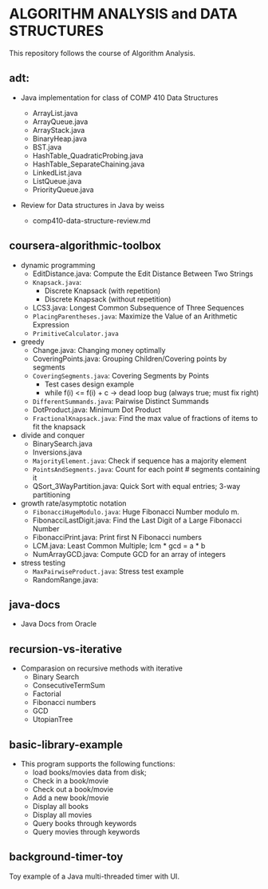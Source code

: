 
# ALGORITHM ANALYSIS and DATA STRUCTURES
This repository follows the course of Algorithm Analysis.

## adt: 
+ Java implementation for class of COMP 410 Data Structures
  - ArrayList.java
  - ArrayQueue.java
  - ArrayStack.java
  - BinaryHeap.java
  - BST.java
  - HashTable_QuadraticProbing.java
  - HashTable_SeparateChaining.java
  - LinkedList.java
  - ListQueue.java
  - PriorityQueue.java

+ Review for Data structures in Java by weiss
  - comp410-data-structure-review.md

## coursera-algorithmic-toolbox
+ dynamic programming
  - EditDistance.java: Compute the Edit Distance Between Two Strings
  - `Knapsack.java`:
    - Discrete Knapsack (with repetition)
    - Discrete Knapsack (without repetition)
  - LCS3.java: Longest Common Subsequence of Three Sequences
  - `PlacingParentheses.java`: Maximize the Value of an Arithmetic Expression
  - `PrimitiveCalculator.java`
+ greedy
  - Change.java: Changing money optimally
  - CoveringPoints.java: Grouping Children/Covering points by segments
  - `CoveringSegments.java`: Covering Segments by Points
    - Test cases design example
    - while f(i) <= f(i) + c -> dead loop bug (always true; must fix right)
  - `DifferentSummands.java`: Pairwise Distinct Summands
  - DotProduct.java: Minimum Dot Product
  - `FractionalKnapsack.java`: Find the max value of fractions of items to fit the knapsack
+ divide and conquer
  - BinarySearch.java
  - Inversions.java
  - `MajorityElement.java`: Check if sequence has a majority element
  - `PointsAndSegments.java`: Count for each point # segments containing it
  - QSort_3WayPartition.java: Quick Sort with equal entries; 3-way partitioning
+ growth rate/asymptotic notation
  - `FibonacciHugeModulo.java`: Huge Fibonacci Number modulo m.
  - FibonacciLastDigit.java: Find the Last Digit of a Large Fibonacci Number
  - FibonacciPrint.java: Print first N Fibonacci numbers
  - LCM.java: Least Common Multiple; lcm * gcd = a * b
  - NumArrayGCD.java: Compute GCD for an array of integers
+ stress testing
  - `MaxPairwiseProduct.java`: Stress test example
  - RandomRange.java: 

## java-docs
+ Java Docs from Oracle

## recursion-vs-iterative
+ Comparasion on recursive methods with iterative
  - Binary Search
  - ConsecutiveTermSum
  - Factorial
  - Fibonacci numbers
  - GCD
  - UtopianTree

## basic-library-example
+ This program supports the following functions:
  - load books/movies data from disk;
  - Check in a book/movie
  - Check out a book/movie
  - Add a new book/movie
  - Display all books
  - Display all movies
  - Query books through keywords
  - Query movies through keywords

## background-timer-toy
Toy example of a Java multi-threaded timer with UI.
